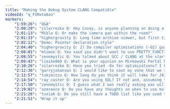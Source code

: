 ```yaml
---
title: "Making the Debug System CLANG Compatible"
videoId: "q_FIMxta6zo"
markers:
    "1:59:26": "Q&A"
    "2:00:29": "zilarrezko Q: Hey Casey, is anyone planning on doing a more boiled down version of Handmade Hero, to take apart the game and give a breakdown of the aspect of each system in the project?"
    "2:01:13": "Miblo Q: Or make the camera pan within the room?"
    "2:01:33": "highergravity Q: Long time archive viewer, but first time live streamer! I have two pre-stream questions but I can never make the pre-stream time. 1) Do you have a strong opinion about why int *p is \"superior style\" than int* p, or are you impartial to whatever the developer prefers?"
    "2:02:12": "Demo: Pointer declaration style"
    "2:04:40": "highergravity Q: 2) Do compiler optimisations (-O2) guarantee that the same output is generated for time-independent code? That is, does the out-of-order processing ever introduce some nasty logic / contol flow bugs that -Od wouldn't?"
    "2:08:01": "mtsmox Q: You said you didn't want to use PRETTY_FUNCTION because that wouldn't work because of duplicate GUIDs. But the only place where PRETTY_FUNCTION would have been used is in TIMED_FUNCTION, which should never be used more then once in any function anyway. So not using DEBUG_NAME in TIMED_FUNCTION would solve the problem. All the other calls to TIMED_BLOCK_ would still work with DEBUG_NAME and thus use the COUNTER to be unique. So I think the extra field for the Name is really not necessary."
    "2:08:55": "zennmystic Q: You talked about GCC / CLANG at the start. To be clear, you will be dropping visual studio at some point?"
    "2:09:43": "linike860 Q: What is your opinion on Minkowski Portal Refinement for collision detection and response? I feel it is much nicer as it gives you much of the collision information (normal, depth, etc.) without having to implement an entire separate algorithm like GJK does"
    "2:10:26": "zilarrezko Q: Have you tried -Ox for optimizations? I believe it gives even faster code (it's a fast hand for multiple optimization flags, I believe)"
    "2:12:36": "garryjohanson Q: I would like to cast my vote that we should do the slides some day"
    "2:12:57": "tukimitzu Q: How long do you think it will take for JAI to take over the C++ space in the game industry? It's not even out yet and I can already say that language is the best thing ever designed"
    "2:14:54": "ray_caster Q: Are you using SDL? If not and, assuming the answer isn't just \"everything needs to be hand-made\", is there another reason? What are your thoughts in general on SDL?"
    "2:17:50": "zennmystic Q: I guess what I was really asking was will you be dropping it?"
    "2:19:02": "azmreece Q: Do you have any thoughts on when to use multiple threads? Is the answer any more in depth than \"when single-threaded isn't fast enough\"?"
    "2:21:26": "tuxiak Q: Do you still have a TODO list like you used to? Could you show it? I'm still on Day ~110 with the videos"
    "2:21:51": "Wrap it up"
---
```

